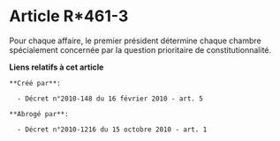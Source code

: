 # Article R*461-3

Pour chaque affaire, le premier président détermine chaque chambre spécialement concernée par la question prioritaire de
constitutionnalité.

**Liens relatifs à cet article**

	**Créé par**:

	  - Décret n°2010-148 du 16 février 2010 - art. 5

	**Abrogé par**:

	  - Décret n°2010-1216 du 15 octobre 2010 - art. 1

